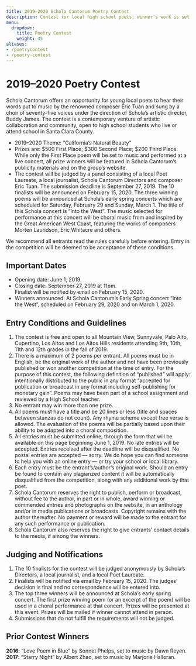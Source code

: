 ```yaml
---
title: 2019–2020 Schola Cantorum Poetry Contest
description: Contest for local high school poets; winner's work is set to music and performed by Schola.
menu:
  dropdown:
    title: Poetry Contest
    weight: 45
aliases:
- /poetrycontest
- /poetry-contest
---
```


# 2019–2020 Poetry Contest

Schola Cantorum offers an opportunity for young local poets to hear their words
put to music by the renowned composer Eric Tuan and sung by a choir of
seventy-five voices under the direction of Schola’s artistic director, Buddy
James. The contest is a contemporary venture of artistic collaboration and
community, open to high school students who live or attend school in Santa Clara
County.

* 2019–2020 Theme: “California’s Natural Beauty”
* Prizes are: $500 First Place; $300 Second Place; $200 Third Place. While only
  the First Place poem will be set to music and performed at a live concert, all
  prize winners will be featured in Schola Cantorum’s publicity materials and on
  the group’s website.
* The contest will be judged by a panel consisting of a local Poet Laureate, a
  local journalist, Schola Cantorum Directors and composer Eric Tuan. The
  submission deadline is September 27, 2019. The 10 finalists will be announced
  on February 15, 2020. The three winning poems will be announced at Schola’s
  early spring concerts which are scheduled for Saturday, February 29 and
  Sunday, March 1. The title of this Schola concert is “Into the West”. The
  music selected for performance at this concert will be choral music from and
  inspired by the Great American West Coast, featuring the works of composers
  Morten Lauridson, Eric Whitacre and others.

We recommend all entrants read the rules carefully before entering. Entry in the
competition will be deemed to be acceptance of these conditions.

## Important Dates

* Opening date: June 1, 2019.
* Closing date: September 27, 2019 at 11pm.  
  Finalist will be notified by email on February 15, 2020.
* Winners announced: At Schola Cantorum’s Early Spring concert “Into the West”,
  scheduled on February 29, 2020 and on March 1, 2020.

## Entry Conditions and Guidelines

1. The contest is free and open to all Mountain View, Sunnyvale, Palo Alto,
   Cupertino, Los Altos and Los Altos Hills residents attending 9th, 10th, 11th
   and 12th grades in the fall of 2019.
2. There is a maximum of 2 poems per entrant. All poems must be in English, be
   the original work of the author and not have been previously published or won
   another competition at the time of entry. For the purpose of this contest,
   the following definition of “published” will apply: intentionally distributed
   to the public in any format “accepted for publication or broadcast in any
   format including self-publishing for monetary gain”. Poems may have been part
   of a school assignment and reviewed by a High School teacher.
3. No entrant may win more than one prize.
4. All poems must have a title and be 20 lines or less (title and spaces between
   stanzas do not count). Any rhyme scheme except free verse is allowed.  The
   evaluation of the poems will be partially based upon their ability to be
   adapted into a choral composition.
5. All entries must be submitted online, through the form that will be available
   on this page beginning June 1, 2019. No late entries will be accepted.
   Entries received after the deadline will be disqualified. No postal entries
   are accepted — sorry. We do hope you can find someone to help you with an
   online entry — or try your school or local library.
6. Each entry must be the entrant’s/author’s original work. Should an entry be
   found to contain any plagiarized content it will be automatically
   disqualified from the competition, along with any additional work by that
   poet.
7. Schola Cantorum reserves the right to publish, perform or broadcast, without
   fee to the author, in part or in whole, award winning or commended entries
   and photographs on the website, in an anthology and/or in media publications
   or broadcasts. Copyright remains with the author thereafter. No payment or
   reward will be made to the entrant for any such performance or publication.
8. Schola Cantorum also reserves the right to give entrants’ contact details to
   the media, if among the winners.

## Judging and Notifications

1. The 10 finalists for the contest will be judged anonymously by Schola’s
   Directors, a local journalist, and a local Poet Laureate.
2. Finalists will be notified via email by February 15, 2020. The judges’
   decision is final and no correspondence will be entered into.
3. The top three winners will be announced at Schola’s early spring concert. The
   first prize winning poem (or an excerpt of the poem) will be used in a choral
   performance at that concert. Prizes will be presented at this event. Prizes
   will be mailed if winner cannot attend in person.
4. Submissions that do not fulfill the requirements will not be judged.

## Prior Contest Winners

**2016**: “Love Poem in Blue” by Sonnet Phelps, set to music by Dawn Reyen.  
**2017**: “Starry Night” by Albert Zhao, set to music by Marjorie Halloran.
